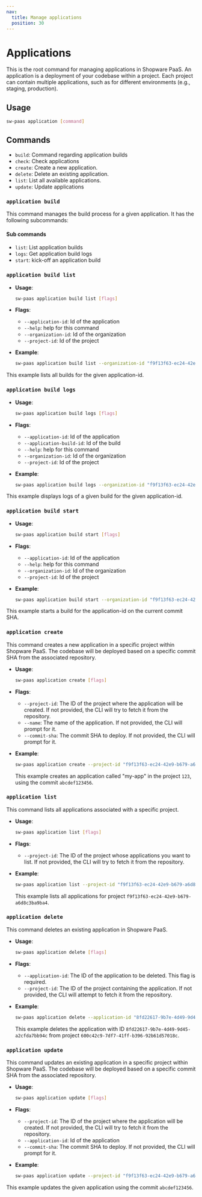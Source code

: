 ```yaml
---
nav:
  title: Manage applications
  position: 30
---
```


# Applications

This is the root command for managing applications in Shopware PaaS. An application is a deployment of your codebase within a project. Each project can contain multiple applications, such as for different environments (e.g., staging, production).

## Usage

```sh
sw-paas application [command]
```

## Commands

- `build`: Command regarding application builds
- `check`: Check applications
- `create`: Create a new application.
- `delete`: Delete an existing application.
- `list`: List all available applications.
- `update`: Update applications

### `application build`

This command manages the build process for a given application. It has the following subcommands:

#### Sub commands

- `list`: List application builds
- `logs`: Get application build logs
- `start`: kick-off an application build

### `application build list`

- **Usage**:

  ```sh
  sw-paas application build list [flags]
  ```

- **Flags**:

  - `--application-id`: Id of the application
  - `--help`: help for this command
  - `--organization-id`: Id of the organization
  - `--project-id`: Id of the project

- **Example**:

  ```sh
  sw-paas application build list --organization-id "f9f13f63-ec24-42e9-b679-a6d8c3ba9ba4" --project-id "a9f13f63-ec24-42e9-b679-a6d8c3baqwz7" --application-id "lk839f63-ec24-42e9-b679-a6d8c3baqwz7"
  ```

This example lists all builds for the given application-id.

### `application build logs`

- **Usage**:

  ```sh
  sw-paas application build logs [flags]
  ```

- **Flags**:

  - `--application-id`: Id of the application
  - `--application-build-id`: Id of the build
  - `--help`: help for this command
  - `--organization-id`: Id of the organization
  - `--project-id`: Id of the project

- **Example**:

  ```sh
  sw-paas application build logs --organization-id "f9f13f63-ec24-42e9-b679-a6d8c3ba9ba4" --project-id "a9f13f63-ec24-42e9-b679-a6d8c3baqwz7" --application-id "lk839f63-ec24-42e9-b679-a6d8c3baqwz7" --application-build-id "vn634f63-ec24-42e9-b679-a6d8c3baqwz"
  ```

This example displays logs of a given build for the given application-id.

### `application build start`

- **Usage**:

  ```sh
  sw-paas application build start [flags]
  ```

- **Flags**:

  - `--application-id`: Id of the application
  - `--help`: help for this command
  - `--organization-id`: Id of the organization
  - `--project-id`: Id of the project

- **Example**:

  ```sh
  sw-paas application build start --organization-id "f9f13f63-ec24-42e9-b679-a6d8c3ba9ba4" --project-id "a9f13f63-ec24-42e9-b679-a6d8c3baqwz7" --application-id "lk839f63-ec24-42e9-b679-a6d8c3baqwz7"
  ```

This example starts a build for the application-id on the current commit SHA.

### `application create`

This command creates a new application in a specific project within Shopware PaaS. The codebase will be deployed based on a specific commit SHA from the associated repository.

- **Usage**:

  ```sh
  sw-paas application create [flags]
  ```

- **Flags**:

  - `--project-id`: The ID of the project where the application will be created. If not provided, the CLI will try to fetch it from the repository.
  - `--name`: The name of the application. If not provided, the CLI will prompt for it.
  - `--commit-sha`: The commit SHA to deploy. If not provided, the CLI will prompt for it.

- **Example**:

  ```sh
  sw-paas application create --project-id "f9f13f63-ec24-42e9-b679-a6d8c3ba9ba4" --name "my-app" --commit-sha "abcdef123456"
  ```

  This example creates an application called "my-app" in the project `123`, using the commit `abcdef123456`.

### `application list`

This command lists all applications associated with a specific project.

- **Usage**:

  ```sh
  sw-paas application list [flags]
  ```

- **Flags**:

  - `--project-id`: The ID of the project whose applications you want to list. If not provided, the CLI will try to fetch it from the repository.

- **Example**:

  ```sh
  sw-paas application list --project-id "f9f13f63-ec24-42e9-b679-a6d8c3ba9ba4"
  ```

  This example lists all applications for project `f9f13f63-ec24-42e9-b679-a6d8c3ba9ba4`.

### `application delete`

This command deletes an existing application in Shopware PaaS.

- **Usage**:

  ```sh
  sw-paas application delete [flags]
  ```

- **Flags**:

  - `--application-id`: The ID of the application to be deleted. This flag is required.
  - `--project-id`: The ID of the project containing the application. If not provided, the CLI will attempt to fetch it from the repository.

- **Example**:

  ```sh
  sw-paas application delete --application-id "8fd22617-9b7e-4d49-9d45-a2cfda7bb94c" --project-id "600c42c9-7df7-41ff-b396-92b61d57018c"
  ```

  This example deletes the application with ID `8fd22617-9b7e-4d49-9d45-a2cfda7bb94c` from project `600c42c9-7df7-41ff-b396-92b61d57018c`.

### `application update`

This command updates an existing application in a specific project within Shopware PaaS. The codebase will be deployed based on a specific commit SHA from the associated repository.

- **Usage**:

  ```sh
  sw-paas application update [flags]
  ```

- **Flags**:

  - `--project-id`: The ID of the project where the application will be created. If not provided, the CLI will try to fetch it from the repository.
  - `--application-id`: Id of the application
  - `--commit-sha`: The commit SHA to deploy. If not provided, the CLI will prompt for it.

- **Example**:

  ```sh
  sw-paas application update --project-id "f9f13f63-ec24-42e9-b679-a6d8c3ba9ba4"  --application-id "8fd22617-9b7e-4d49-9d45-a2cfda7bb94c" --commit-sha "abcdef123456"
  ```

This example updates the given application using the commit `abcdef123456`.
